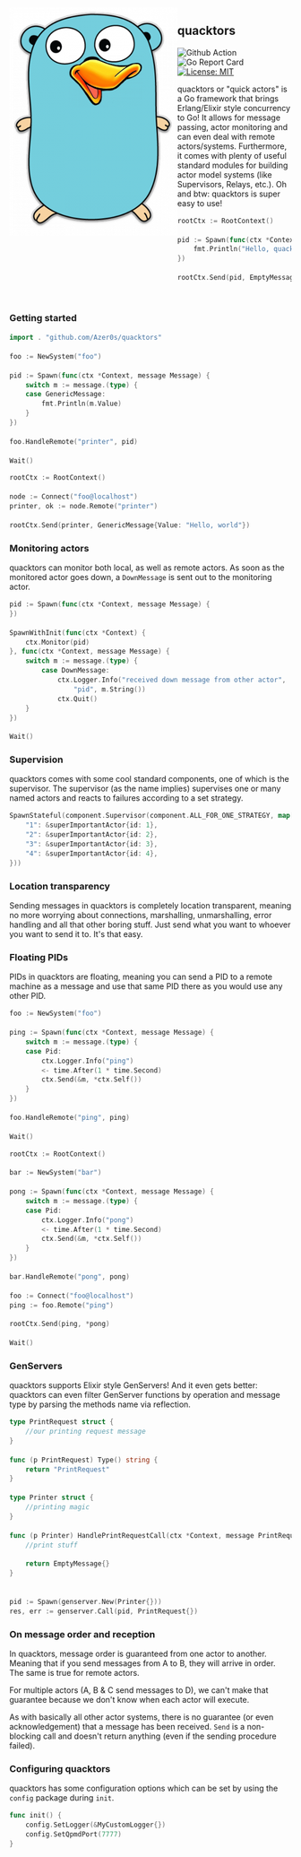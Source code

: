 <img src="assets/quacktor-logo.png" alt="logo" align="left"/>

## quacktors

![Github Action](https://github.com/Azer0s/quacktors/workflows/Go/badge.svg) ![Go Report Card](https://goreportcard.com/badge/github.com/Azer0s/quacktors) [![License: MIT](https://img.shields.io/badge/License-MIT-yellow.svg)](https://github.com/Azer0s/quacktors/blob/master/LICENSE.md)

quacktors or "quick actors" is a Go framework that brings Erlang/Elixir style concurrency to Go! It allows for message passing, actor monitoring and can even deal with remote actors/systems. Furthermore, it comes with plenty of useful standard modules for building actor model systems (like Supervisors, Relays, etc.). Oh and btw: quacktors is super easy to use!

```go
rootCtx := RootContext()

pid := Spawn(func(ctx *Context, message Message) {
    fmt.Println("Hello, quacktors!")
})

rootCtx.Send(pid, EmptyMessage{})
```

<br>

### Getting started

```go
import . "github.com/Azer0s/quacktors"

foo := NewSystem("foo")

pid := Spawn(func(ctx *Context, message Message) {
    switch m := message.(type) {
    case GenericMessage:
        fmt.Println(m.Value)
    }
})

foo.HandleRemote("printer", pid)

Wait()
```

```go
rootCtx := RootContext()

node := Connect("foo@localhost")
printer, ok := node.Remote("printer")

rootCtx.Send(printer, GenericMessage{Value: "Hello, world"})
```

### Monitoring actors

quacktors can monitor both local, as well as remote actors. As soon as the monitored actor goes down, a `DownMessage` is sent out to the monitoring actor.

```go
pid := Spawn(func(ctx *Context, message Message) {
})

SpawnWithInit(func(ctx *Context) {
    ctx.Monitor(pid)
}, func(ctx *Context, message Message) {
    switch m := message.(type) {
        case DownMessage:
            ctx.Logger.Info("received down message from other actor", 
                "pid", m.String())
            ctx.Quit()
    }
})

Wait()
```

### Supervision

quacktors comes with some cool standard components, one of which is the supervisor. The supervisor (as the name implies) supervises one or many named actors and reacts to failures according to a set strategy.

```go
SpawnStateful(component.Supervisor(component.ALL_FOR_ONE_STRATEGY, map[string]Actor{
    "1": &superImportantActor{id: 1},
    "2": &superImportantActor{id: 2},
    "3": &superImportantActor{id: 3},
    "4": &superImportantActor{id: 4},
}))
```

### Location transparency

Sending messages in quacktors is completely location transparent, meaning no more worrying about connections, marshalling, unmarshalling, error handling and all that other boring stuff. Just send what you want to whoever you want to send it to. It's that easy.

### Floating PIDs

PIDs in quacktors are floating, meaning you can send a PID to a remote machine as a message and use that same PID there as you would use any other PID.

```go
foo := NewSystem("foo")

ping := Spawn(func(ctx *Context, message Message) {
    switch m := message.(type) {
    case Pid:
        ctx.Logger.Info("ping")
        <- time.After(1 * time.Second)
        ctx.Send(&m, *ctx.Self())
    }
})

foo.HandleRemote("ping", ping)

Wait()
```

```go
rootCtx := RootContext()

bar := NewSystem("bar")

pong := Spawn(func(ctx *Context, message Message) {
    switch m := message.(type) {
    case Pid:
        ctx.Logger.Info("pong")
        <- time.After(1 * time.Second)
        ctx.Send(&m, *ctx.Self())
    }
})

bar.HandleRemote("pong", pong)

foo := Connect("foo@localhost")
ping := foo.Remote("ping")

rootCtx.Send(ping, *pong)

Wait()
```

### GenServers

quacktors supports Elixir style GenServers! And it even gets better: quacktors can even filter GenServer functions by operation and message type by parsing the methods name via reflection.

```go
type PrintRequest struct {
    //our printing request message
}

func (p PrintRequest) Type() string {
    return "PrintRequest"
}

type Printer struct { 
    //printing magic
}

func (p Printer) HandlePrintRequestCall(ctx *Context, message PrintRequest) Message {
    //print stuff
	
    return EmptyMessage{}
}


pid := Spawn(genserver.New(Printer{}))
res, err := genserver.Call(pid, PrintRequest{})
```

### On message order and reception

In quacktors, message order is guaranteed from one actor to another. Meaning that if you send messages from A to B, they will arrive in order. The same is true for remote actors.

For multiple actors (A, B & C send messages to D), we can't make that guarantee because we don't know when each actor will execute.

As with basically all other actor systems, there is no guarantee (or even acknowledgement) that a message has been received. `Send` is a non-blocking call and doesn't return anything (even if the sending procedure failed).

### Configuring quacktors

quacktors has some configuration options which can be set by using the `config` package during `init`.

```go
func init() {
    config.SetLogger(&MyCustomLogger{})
    config.SetQpmdPort(7777)
}
```
